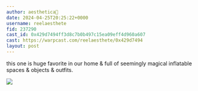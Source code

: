 ```yaml
---
author: aesthetica🎩
date: 2024-04-25T20:25:22+0000
username: reelaesthete
fid: 237290
cast_id: 0x429d7494ff3d8c7b0b497c15ea09eff4d960a607
cast: https://warpcast.com/reelaesthete/0x429d7494
layout: post
---
```

this one is huge favorite in our home & full of seemingly magical inflatable spaces & objects & outfits.  

![](https://imagedelivery.net/BXluQx4ige9GuW0Ia56BHw/19c8ca53-e4b0-4064-2a0a-fd477ea34100/original)